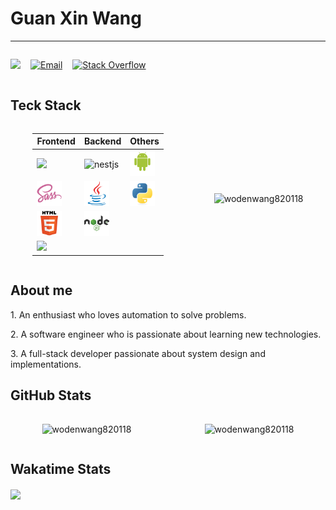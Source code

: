 <h1 align="left">Guan Xin Wang</h1>
<hr style="height: 1px;">

<div style="display: flex; justify-content: baseline; gap: 1rem; align-items: center;">
  <p>
    <a href="https://www.linkedin.com/in/guan-xin-wang/" alt="https://www.linkedin.com/in/guan-xin-wang/"><img src="https://img.shields.io/badge/Linkedin-0077b5?style=flat&logo=linkedin" /></a>
  </p>
  <p>
    <a href="mailto:guanxinwang0118@gmail.com"><img src="https://img.shields.io/badge/Email-f48024?style=flat&logo=gmail&logoColor=white" alt="Email" /></a>
  </p>
  <p>
    <a href="https://stackoverflow.com/users/13126518/woden"><img src="https://img.shields.io/badge/Stack Overflow-f48024?style=flat&logo=stackoverflow&logoColor=white" alt="Stack Overflow" /></a>
  </p>
</div>

<h2 align="left">Teck Stack</h2>
<div class="tools" align="left" style="display: flex; gap: 10px; align-items: center; justify-content: space-around; flex-wrap: wrap;">
  <div class="tool__item">
    <table style="width: 100%; table-layout: fixed;">
      <thead>
        <tr>
          <th>Frontend</th>
          <th>Backend</th>
          <th>Others</th>
        </tr>
      </thead>
      <tbody>
        <tr>
          <td>
              <img src="https://cdn.jsdelivr.net/gh/devicons/devicon@latest/icons/angular/angular-original.svg" width="40" />
          </td>
          <td><img src="https://cdn.jsdelivr.net/gh/devicons/devicon@latest/icons/nestjs/nestjs-original.svg" alt="nestjs" width="40" height="40"/></td>
          <td><img src="https://raw.githubusercontent.com/devicons/devicon/master/icons/android/android-original-wordmark.svg" alt="android" width="40" height="40"/></td>
        </tr>
        <tr>
          <td><img src="https://raw.githubusercontent.com/devicons/devicon/master/icons/sass/sass-original.svg" alt="sass" width="40" height="40"/></td>
          <td><img src="https://raw.githubusercontent.com/devicons/devicon/master/icons/java/java-original.svg" alt="java" width="40" height="40"/></td>
          <td><img src="https://raw.githubusercontent.com/devicons/devicon/master/icons/python/python-original.svg" alt="python" width="40" height="40"/></td>
        </tr>
        <tr>
          <td><img src="https://raw.githubusercontent.com/devicons/devicon/master/icons/html5/html5-original-wordmark.svg" alt="html5" width="40" height="40"/></td>
          <td><img src="https://raw.githubusercontent.com/devicons/devicon/master/icons/nodejs/nodejs-original-wordmark.svg" alt="nodejs" width="40" height="40"/></td>
          <td></td>
        </tr>
        <tr>
          <td>
            <img src="https://cdn.jsdelivr.net/gh/devicons/devicon@latest/icons/typescript/typescript-original.svg" width="40" />
          </td>
          <td></td>
          <td></td>
        </tr>
    </table>
  </div>
  <div class="tool_item">
      <p><img align="left" src="https://github-readme-stats.vercel.app/api/top-langs?username=wodenwang820118&show_icons=true&locale=en&layout=compact" alt="wodenwang820118" /></p>
  </div>
</div>

<h2 align="left">About me</h2>
<div>
  <p>1. An enthusiast who loves automation to solve problems.</p>
  <p>2. A software engineer who is passionate about learning new technologies.</p>
  <p>3. A full-stack developer passionate about system design and implementations.</p>
</div>

<h2 align="left">GitHub Stats</h2>
<div style="display: flex; gap: 1rem; justify-content: space-around; align-items: center;">
  <p><img align="center" src="https://github-readme-stats.vercel.app/api?username=wodenwang820118&show_icons=true&locale=en" alt="wodenwang820118" /></p>

  <p><img align="center" src="https://github-readme-streak-stats.herokuapp.com/?user=wodenwang820118&" alt="wodenwang820118" /></p>

</div>
<h2 align="left">Wakatime Stats</h2>
<p><img align="center" src="https://github-readme-stats.vercel.app/api/wakatime?username=wodenwang820118"></p>
